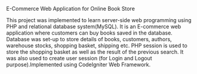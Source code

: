 E-Commerce Web Application for Online Book Store

This project was implemented to learn server-side web programming using PHP and relational database system(MySQL). It is an E-commerce web application where customers can buy books saved in the database. Database was set-up to store details of books, customers, authors, warehouse stocks, shopping basket, shipping etc. PHP session is used to store the shopping basket as well as the result of the previous search. It was also used to create user session (for Login and Logout purpose).Implemented using CodeIgniter Web Framework.
